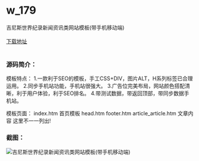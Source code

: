 # w_179
吉尼斯世界纪录新闻资讯类网站模板(带手机移动端)
<br/></br>
[下载地址](https://www.uuid2.com/179.html "下载地址")
<br/></br>
<h3>源码简介：</h3>
<p>模板特点：
1.一款利于SEO的模板，手工CSS+DIV，图片ALT，H系列标签已合理运用。
2.同步手机站功能，手机站很强大。
3.广告位完美布局，网站颜色搭配清晰，利于用户体验，利于SEO排名。
4.带测试数据，带返回顶部，带同步数据手机站。<p>
<p>模板页面：
index.htm 首页模板
head.htm
footer.htm
article_article.htm 文章内容
这里不一一列出!<p>
<h3>截图：</h3>
<img src="https://www.uuid2.com/wp-content/uploads/img/202105/f1fcb27840.jpg" alt="吉尼斯世界纪录新闻资讯类网站模板(带手机移动端)">
